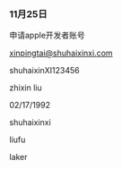 ### 11月25日
申请apple开发者账号

xinpingtai@shuhaixinxi.com

shuhaixinXI123456


zhixin liu

02/17/1992

shuhaixinxi

liufu

laker
